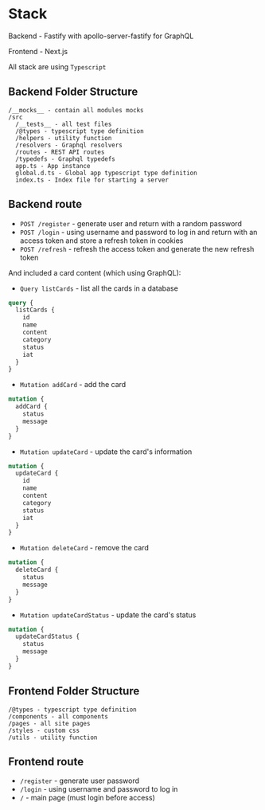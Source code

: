 # Stack

Backend - Fastify with apollo-server-fastify for GraphQL

Frontend - Next.js

All stack are using `Typescript`

## Backend Folder Structure

```
/__mocks__ - contain all modules mocks
/src
  /__tests__ - all test files
  /@types - typescript type definition
  /helpers - utility function
  /resolvers - Graphql resolvers
  /routes - REST API routes
  /typedefs - Graphql typedefs
  app.ts - App instance
  global.d.ts - Global app typescript type definition
  index.ts - Index file for starting a server
```

## Backend route

- `POST /register` - generate user and return with a random password
- `POST /login` - using username and password to log in and return with an access token and store a refresh token in cookies
- `POST /refresh` - refresh the access token and generate the new refresh token

And included a card content (which using GraphQL):

- `Query listCards` - list all the cards in a database

```graphql
query {
  listCards {
    id
    name
    content
    category
    status
    iat
  }
}
```

- `Mutation addCard` - add the card

```graphql
mutation {
  addCard {
    status
    message
  }
}
```

- `Mutation updateCard` - update the card's information

```graphql
mutation {
  updateCard {
    id
    name
    content
    category
    status
    iat
  }
}
```

- `Mutation deleteCard` - remove the card

```graphql
mutation {
  deleteCard {
    status
    message
  }
}
```

- `Mutation updateCardStatus` - update the card's status

```graphql
mutation {
  updateCardStatus {
    status
    message
  }
}
```

## Frontend Folder Structure

```
/@types - typescript type definition
/components - all components
/pages - all site pages
/styles - custom css
/utils - utility function
```

## Frontend route

- `/register` - generate user password
- `/login` - using username and password to log in
- `/` - main page (must login before access)
